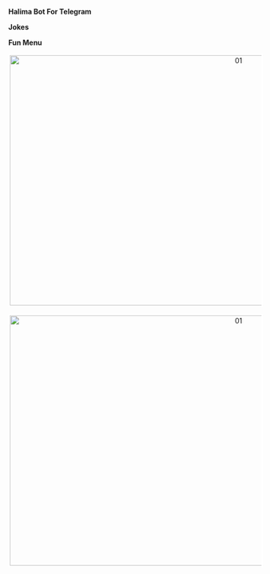 **Halima Bot For Telegram**

**Jokes**

**Fun Menu**

<p align="center">
    <a href="https://i.imgur.com/CCE0D8E.mp4">
        <img src="https://imgur.com/a/FCYHWhp.jpg" alt="01" border="0" width="900" height="500" style="border: 3px solid white;" />
    </a>
</p>

<p align="center">
    <a href="https://i.imgur.com/CCE0D8E.mp4">
        <img src="https://media.giphy.com/media/26tn33aiTi1jkl6H6/giphy.gif" alt="01" border="0" width="900" height="500" style="border: 3px solid white;" />
    </a>
</p>



